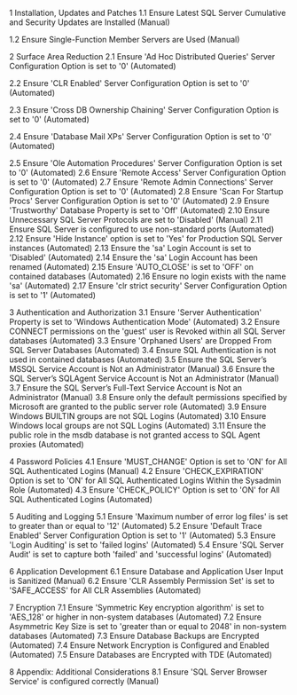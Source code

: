 
1 Installation, Updates and Patches 
1.1 Ensure Latest SQL Server Cumulative and Security Updates are Installed (Manual) 

1.2 Ensure Single-Function Member Servers are Used (Manual) 

2 Surface Area Reduction 
2.1 Ensure 'Ad Hoc Distributed Queries' Server Configuration Option is set to '0' (Automated) 


2.2 Ensure 'CLR Enabled' Server Configuration Option is set to '0' (Automated) 


2.3 Ensure 'Cross DB Ownership Chaining' Server Configuration Option is set to '0' (Automated) 


2.4 Ensure 'Database Mail XPs' Server Configuration Option is set to '0' (Automated) 


2.5 Ensure 'Ole Automation Procedures' Server Configuration Option is set to '0' (Automated) 
2.6 Ensure 'Remote Access' Server Configuration Option is set to '0' (Automated) 
2.7 Ensure 'Remote Admin Connections' Server Configuration Option is set to '0' (Automated) 
2.8 Ensure 'Scan For Startup Procs' Server Configuration Option is set to '0' (Automated) 
2.9 Ensure 'Trustworthy' Database Property is set to 'Off' (Automated) 
2.10 Ensure Unnecessary SQL Server Protocols are set to 'Disabled' (Manual) 
2.11 Ensure SQL Server is configured to use non-standard ports (Automated) 
2.12 Ensure 'Hide Instance' option is set to 'Yes' for Production SQL Server instances (Automated) 
2.13 Ensure the 'sa' Login Account is set to 'Disabled' (Automated) 
2.14 Ensure the 'sa' Login Account has been renamed (Automated) 
2.15 Ensure 'AUTO_CLOSE' is set to 'OFF' on contained databases (Automated) 
2.16 Ensure no login exists with the name 'sa' (Automated) 
2.17 Ensure 'clr strict security' Server Configuration Option is set to '1' (Automated) 

3 Authentication and Authorization 
3.1 Ensure 'Server Authentication' Property is set to 'Windows Authentication Mode' (Automated) 
3.2 Ensure CONNECT permissions on the 'guest' user is Revoked within all SQL Server databases (Automated) 
3.3 Ensure 'Orphaned Users' are Dropped From SQL Server Databases (Automated) 
3.4 Ensure SQL Authentication is not used in contained databases (Automated) 
3.5 Ensure the SQL Server’s MSSQL Service Account is Not an Administrator (Manual) 
3.6 Ensure the SQL Server’s SQLAgent Service Account is Not an Administrator (Manual) 
3.7 Ensure the SQL Server’s Full-Text Service Account is Not an Administrator (Manual) 
3.8 Ensure only the default permissions specified by Microsoft are granted to the public server role (Automated) 
3.9 Ensure Windows BUILTIN groups are not SQL Logins (Automated) 
3.10 Ensure Windows local groups are not SQL Logins (Automated) 
3.11 Ensure the public role in the msdb database is not granted access to SQL Agent proxies (Automated) 

4 Password Policies 
4.1 Ensure 'MUST_CHANGE' Option is set to 'ON' for All SQL Authenticated Logins (Manual) 
4.2 Ensure 'CHECK_EXPIRATION' Option is set to 'ON' for All SQL Authenticated Logins Within the Sysadmin Role (Automated) 
4.3 Ensure 'CHECK_POLICY' Option is set to 'ON' for All SQL Authenticated Logins (Automated) 

5 Auditing and Logging 
5.1 Ensure 'Maximum number of error log files' is set to greater than or equal to '12' (Automated) 
5.2 Ensure 'Default Trace Enabled' Server Configuration Option is set to '1' (Automated) 
5.3 Ensure 'Login Auditing' is set to 'failed logins' (Automated) 
5.4 Ensure 'SQL Server Audit' is set to capture both 'failed' and 'successful logins' (Automated) 

6 Application Development 
6.1 Ensure Database and Application User Input is Sanitized (Manual) 
6.2 Ensure 'CLR Assembly Permission Set' is set to 'SAFE_ACCESS' for All CLR Assemblies (Automated) 

7 Encryption 
7.1 Ensure 'Symmetric Key encryption algorithm' is set to 'AES_128' or higher in non-system databases (Automated) 
7.2 Ensure Asymmetric Key Size is set to 'greater than or equal to 2048' in non-system databases (Automated) 
7.3 Ensure Database Backups are Encrypted (Automated) 
7.4 Ensure Network Encryption is Configured and Enabled (Automated) 
7.5 Ensure Databases are Encrypted with TDE (Automated) 

8 Appendix: Additional Considerations 
8.1 Ensure 'SQL Server Browser Service' is configured correctly (Manual) 